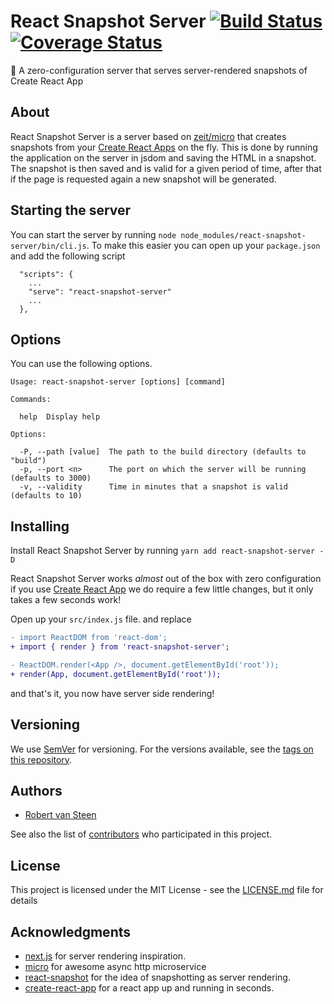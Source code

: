 # React Snapshot Server [![Build Status](https://travis-ci.org/scrnhq/react-snapshot-server.svg?branch=master)](https://travis-ci.org/scrnhq/react-snapshot-server) [![Coverage Status](https://coveralls.io/repos/github/scrnhq/react-snapshot-server/badge.svg?branch=master)](https://coveralls.io/github/scrnhq/react-snapshot-server?branch=master)

📸 A zero-configuration server that serves server-rendered snapshots of Create React App

## About
React Snapshot Server is a server based on [zeit/micro](https://github.com/zeit/micro) that creates
snapshots from your [Create React Apps](https://github.com/facebookincubator/create-react-app) on the fly.
This is done by running the application on the server in jsdom and saving the HTML in a snapshot.
The snapshot is then saved and is valid for a given period of time, after that if the page is requested
again a new snapshot will be generated.

## Starting the server

You can start the server by running `node node_modules/react-snapshot-server/bin/cli.js`.
To make this easier you can open up your `package.json` and add the following script
```
  "scripts": {
    ...
    "serve": "react-snapshot-server"
    ...
  },
```

## Options

You can use the following options.

```
Usage: react-snapshot-server [options] [command]

Commands:

  help  Display help

Options:

  -P, --path [value]  The path to the build directory (defaults to "build")
  -p, --port <n>      The port on which the server will be running (defaults to 3000)
  -v, --validity      Time in minutes that a snapshot is valid (defaults to 10)
```

## Installing

Install React Snapshot Server by running `yarn add react-snapshot-server -D`

React Snapshot Server works *almost* out of the box with zero configuration if you use
[Create React App](https://github.com/facebookincubator/create-react-app) we do
require a few little changes, but it only takes a few seconds work!

Open up your `src/index.js` file.
and replace
```diff
- import ReactDOM from 'react-dom';
+ import { render } from 'react-snapshot-server';

- ReactDOM.render(<App />, document.getElementById('root'));
+ render(App, document.getElementById('root'));
```

and that's it, you now have server side rendering!

## Versioning

We use [SemVer](http://semver.org/) for versioning. For the versions available, see the [tags on this repository](https://github.com/scrnhq/react-snapshot-server/tags).

## Authors

* [Robert van Steen](https://github.com/rovansteen)

See also the list of [contributors](https://github.com/scrnhq/react-snapshot-server/contributors) who participated in this project.

## License

This project is licensed under the MIT License - see the [LICENSE.md](LICENSE.md) file for details

## Acknowledgments

* [next.js](https://github.com/zeit/next.js) for server rendering inspiration.
* [micro](https://github.com/zeit/micro) for awesome async http microservice
* [react-snapshot](https://github.com/geelen/react-snapshot) for the idea of snapshotting as server rendering.
* [create-react-app](https://github.com/facebookincubator/create-react-app) for a react app up and running in seconds.
